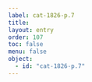```yaml
---
label: cat-1826-p.7
title: 
layout: entry
order: 107
toc: false
menu: false
object:
  - id: "cat-1826-p.7"
---
```

